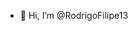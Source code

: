- 👋 Hi, I’m @RodrigoFilipe13

<!---
RodrigoFilipe13/RodrigoFilipe13 is a ✨ special ✨ repository because its `README.md` (this file) appears on your GitHub profile.
You can click the Preview link to take a look at your changes.
--->
